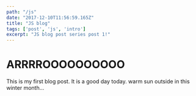 ```yaml
---
path: "/js"
date: "2017-12-10T11:56:59.165Z"
title: "JS blog"
tags: ['post', 'js', 'intro']
excerpt: "JS blog post series post 1!"
---
```


# ARRRROOOOOOOOOO

This is my first blog post. It is a good day today. warm sun outside in this
winter month...
